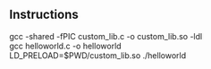 ## Instructions
gcc -shared -fPIC custom_lib.c -o custom_lib.so -ldl    
gcc helloworld.c -o helloworld    
LD_PRELOAD=$PWD/custom_lib.so ./helloworld     

